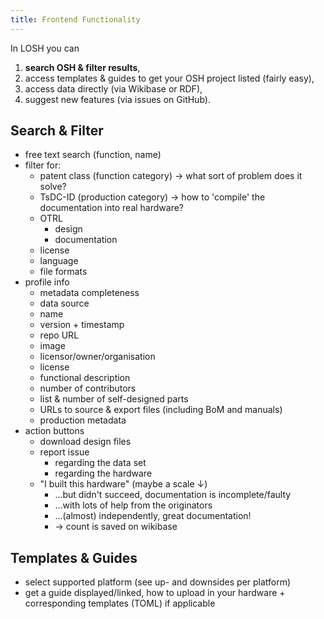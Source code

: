 ```yaml
---
title: Frontend Functionality
---
```


In LOSH you can

1. **search OSH & filter results**,
2. access templates & guides to get your OSH project listed (fairly easy),
3. access data directly (via Wikibase or RDF),
4. suggest new features (via issues on GitHub).

## Search & Filter

- free text search (function, name)
- filter for:
  - patent class (function category) → what sort of problem does it solve?
  - TsDC-ID (production category) → how to 'compile' the documentation into real hardware?
  - OTRL
    - design
    - documentation
  - license
  - language
  - file formats
- profile info
  - metadata completeness
  - data source
  - name
  - version + timestamp
  - repo URL
  - image
  - licensor/owner/organisation
  - license
  - functional description
  - number of contributors
  - list & number of self-designed parts
  - URLs to source & export files (including BoM and manuals)
  - production metadata
- action buttons
  - download design files
  - report issue
    - regarding the data set
    - regarding the hardware
  - "I built this hardware" (maybe a scale ↓)
    - …but didn't succeed, documentation is incomplete/faulty
    - …with lots of help from the originators
    - …(almost) independently, great documentation!
    - → count is saved on wikibase
 
## Templates & Guides

- select supported platform (see up- and downsides per platform)
- get a guide displayed/linked, how to upload in your hardware + corresponding templates (TOML) if applicable
